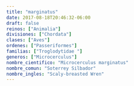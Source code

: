 ```yaml
---
title: "marginatus"
date: 2017-08-18T20:46:32-06:00
draft: false
reinos: ["Animalia"]
divisiones: ["Chordata"]
clases: ["Aves"]
ordenes: ["Passeriformes"]
familias: ["Troglodytidae "]
generos: ["Microcerculus"]
nombre_cientifico: "Microcerculus marginatus"
nombre_comun: "Soterrey Silbador"
nombre_ingles: "Scaly-breasted Wren"
---
```

